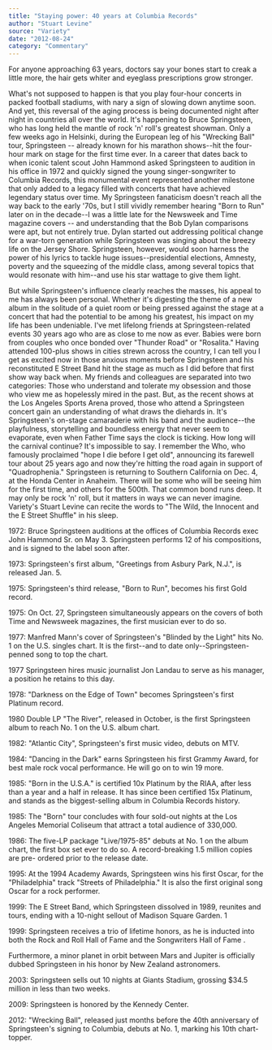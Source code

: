 ```yaml
---
title: "Staying power: 40 years at Columbia Records"
author: "Stuart Levine"
source: "Variety"
date: "2012-08-24"
category: "Commentary"
---
```


For anyone approaching 63 years, doctors say your bones start to creak a little more, the hair gets whiter and eyeglass prescriptions grow stronger.

What's not supposed to happen is that you play four-hour concerts in packed football stadiums, with nary a sign of slowing down anytime soon. And yet, this reversal of the aging process is being documented night after night in countries all over the world. It's happening to Bruce Springsteen, who has long held the mantle of rock 'n' roll's greatest showman. Only a few weeks ago in Helsinki, during the European leg of his "Wrecking Ball" tour, Springsteen -- already known for his marathon shows--hit the four-hour mark on stage for the first time ever. In a career that dates back to when iconic talent scout John Hammond asked Springsteen to audition in his office in 1972 and quickly signed the young singer-songwriter to Columbia Records, this monumental event represented another milestone that only added to a legacy filled with concerts that have achieved legendary status over time. My Springsteen fanaticism doesn't reach all the way back to the early '70s, but I still vividly remember hearing "Born to Run" later on in the decade--I was a little late for the Newsweek and Time magazine covers -- and understanding that the Bob Dylan comparisons were apt, but not entirely true. Dylan started out addressing political change for a war-torn generation while Springsteen was singing about the breezy life on the Jersey Shore. Springsteen, however, would soon harness the power of his lyrics to tackle huge issues--presidential elections, Amnesty, poverty and the squeezing of the middle class, among several topics that would resonate with him--and use his star wattage to give them light.

But while Springsteen's influence clearly reaches the masses, his appeal to me has always been personal. Whether it's digesting the theme of a new album in the solitude of a quiet room or being pressed against the stage at a concert that had the potential to be among his greatest, his impact on my life has been undeniable. I've met lifelong friends at Springsteen-related events 30 years ago who are as close to me now as ever. Babies were born from couples who once bonded over "Thunder Road" or "Rosalita." Having attended 100-plus shows in cities strewn across the country, I can tell you I get as excited now in those anxious moments before Springsteen and his reconstituted E Street Band hit the stage as much as I did before that first show way back when. My friends and colleagues are separated into two categories: Those who understand and tolerate my obsession and those who view me as hopelessly mired in the past. But, as the recent shows at the Los Angeles Sports Arena proved, those who attend a Springsteen concert gain an understanding of what draws the diehards in. It's Springsteen's on-stage camaraderie with his band and the audience--the playfulness, storytelling and boundless energy that never seem to evaporate, even when Father Time says the clock is ticking. How long will the carnival continue? It's impossible to say. I remember the Who, who famously proclaimed "hope I die before I get old", announcing its farewell tour about 25 years ago and now they're hitting the road again in support of "Quadrophenia." Springsteen is returning to Southern California on Dec. 4, at the Honda Center in Anaheim. There will be some who will be seeing him for the first time, and others for the 500th. That common bond runs deep. It may only be rock 'n' roll, but it matters in ways we can never imagine. Variety's Stuart Levine can recite the words to "The Wild, the Innocent and the E Street Shuffle" in his sleep.

1972: Bruce Springsteen auditions at the offices of Columbia Records exec John Hammond Sr. on May 3. Springsteen performs 12 of his compositions, and is signed to the label soon after.

1973: Springsteen's first album, "Greetings from Asbury Park, N.J.", is released Jan. 5.

1975: Springsteen's third release, "Born to Run", becomes his first Gold record.

1975: On Oct. 27, Springsteen simultaneously appears on the covers of both Time and Newsweek magazines, the first musician ever to do so.

1977: Manfred Mann's cover of Springsteen's "Blinded by the Light" hits No. 1 on the U.S. singles chart. It is the first--and to date only--Springsteen- penned song to top the chart.

1977 Springsteen hires music journalist Jon Landau to serve as his manager, a position he retains to this day.

1978: "Darkness on the Edge of Town" becomes Springsteen's first Platinum record.

1980 Double LP "The River", released in October, is the first Springsteen album to reach No. 1 on the U.S. album chart.

1982: "Atlantic City", Springsteen's first music video, debuts on MTV.

1984: "Dancing in the Dark" earns Springsteen his first Grammy Award, for best male rock vocal performance. He will go on to win 19 more.

1985: "Born in the U.S.A." is certified 10x Platinum by the RIAA, after less than a year and a half in release. It has since been certified 15x Platinum, and stands as the biggest-selling album in Columbia Records history.

1985: The "Born" tour concludes with four sold-out nights at the Los Angeles Memorial Coliseum that attract a total audience of 330,000.

1986: The five-LP package "Live/1975-85" debuts at No. 1 on the album chart, the first box set ever to do so. A record-breaking 1.5 million copies are pre- ordered prior to the release date.

1995: At the 1994 Academy Awards, Springsteen wins his first Oscar, for the "Philadelphia" track "Streets of Philadelphia." It is also the first original song Oscar for a rock performer.

1999: The E Street Band, which Springsteen dissolved in 1989, reunites and tours, ending with a 10-night sellout of Madison Square Garden. 1

1999: Springsteen receives a trio of lifetime honors, as he is inducted into both the Rock and Roll Hall of Fame and the Songwriters Hall of Fame .

Furthermore, a minor planet in orbit between Mars and Jupiter is officially dubbed Springsteen in his honor by New Zealand astronomers.

2003: Springsteen sells out 10 nights at Giants Stadium, grossing $34.5 million in less than two weeks.

2009: Springsteen is honored by the Kennedy Center.

2012: "Wrecking Ball", released just months before the 40th anniversary of Springsteen's signing to Columbia, debuts at No. 1, marking his 10th chart- topper.